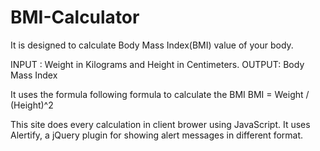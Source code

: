# BMI-Calculator
It is designed to calculate Body Mass Index(BMI) value of your body.

INPUT : Weight in Kilograms and Height in Centimeters.
OUTPUT: Body Mass Index

It uses the formula following formula to calculate the BMI
BMI = Weight / (Height)^2

This site does every calculation in client brower using JavaScript.
It uses Alertify, a jQuery plugin for showing alert messages in different format.
